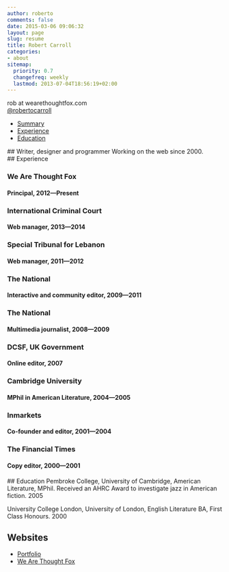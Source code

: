 ```yaml
---
author: roberto
comments: false
date: 2015-03-06 09:06:32
layout: page
slug: resume
title: Robert Carroll
categories:
- about
sitemap:
  priority: 0.7
  changefreq: weekly
  lastmod: 2013-07-04T18:56:19+02:00
---
```


rob at wearethoughtfox.com  
[@robertocarroll](http://twitter.com/robertocarroll)

<ul>
	<li><a href="#summary">Summary</a></li>
  <li><a href="#experience">Experience</a></li>
  <li><a href="#education">Education</a></li>
</ul>

<section id="summary">
	<a class="anchor" id="top"></a>
## Writer, designer and programmer
Working on the web since 2000. 
</section>

<section id="experience">
<a class="anchor" id="top"></a>
## Experience

### We Are Thought Fox
#### Principal, 2012—Present

### International Criminal Court
#### Web manager, 2013—2014

### Special Tribunal for Lebanon
#### Web manager, 2011—2012

### The National
#### Interactive and community editor, 2009—2011

### The National
#### Multimedia journalist, 2008—2009

### DCSF, UK Government
#### Online editor, 2007

### Cambridge University
#### MPhil in American Literature, 2004—2005

### Inmarkets
#### Co-founder and editor, 2001—2004

### The Financial Times
#### Copy editor, 2000—2001

</section>

<section id="education">
<a class="anchor" id="top"></a>
## Education
Pembroke College, University of Cambridge, American Literature, MPhil. Received an AHRC Award to investigate jazz in American fiction. 2005

University College London, University of London, English Literature BA, First Class Honours. 2000

</section>

## Websites
* [Portfolio](http://robertocarroll.com/work)
* [We Are Thought Fox](http://wearethoughtfox.com)